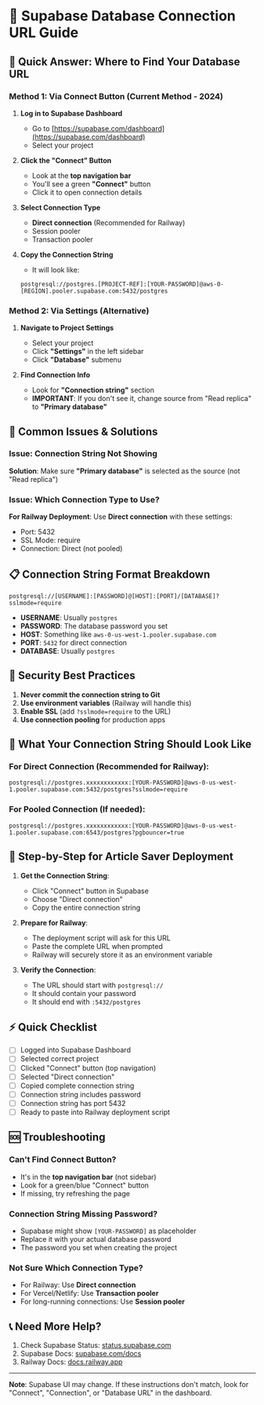 # 🔗 Supabase Database Connection URL Guide

## 📍 Quick Answer: Where to Find Your Database URL

### Method 1: Via Connect Button (Current Method - 2024)

1. **Log in to Supabase Dashboard**
   - Go to [https://supabase.com/dashboard](https://supabase.com/dashboard)
   - Select your project

2. **Click the "Connect" Button**
   - Look at the **top navigation bar**
   - You'll see a green **"Connect"** button
   - Click it to open connection details

3. **Select Connection Type**
   - **Direct connection** (Recommended for Railway)
   - Session pooler
   - Transaction pooler

4. **Copy the Connection String**
   - It will look like:
   ```
   postgresql://postgres.[PROJECT-REF]:[YOUR-PASSWORD]@aws-0-[REGION].pooler.supabase.com:5432/postgres
   ```

### Method 2: Via Settings (Alternative)

1. **Navigate to Project Settings**
   - Select your project
   - Click **"Settings"** in the left sidebar
   - Click **"Database"** submenu

2. **Find Connection Info**
   - Look for **"Connection string"** section
   - **IMPORTANT**: If you don't see it, change source from "Read replica" to **"Primary database"**

## 🚨 Common Issues & Solutions

### Issue: Connection String Not Showing
**Solution**: Make sure **"Primary database"** is selected as the source (not "Read replica")

### Issue: Which Connection Type to Use?
**For Railway Deployment**: Use **Direct connection** with these settings:
- Port: 5432
- SSL Mode: require
- Connection: Direct (not pooled)

## 📋 Connection String Format Breakdown

```
postgresql://[USERNAME]:[PASSWORD]@[HOST]:[PORT]/[DATABASE]?sslmode=require
```

- **USERNAME**: Usually `postgres`
- **PASSWORD**: The database password you set
- **HOST**: Something like `aws-0-us-west-1.pooler.supabase.com`
- **PORT**: `5432` for direct connection
- **DATABASE**: Usually `postgres`

## 🔐 Security Best Practices

1. **Never commit the connection string to Git**
2. **Use environment variables** (Railway will handle this)
3. **Enable SSL** (add `?sslmode=require` to the URL)
4. **Use connection pooling** for production apps

## 📱 What Your Connection String Should Look Like

### For Direct Connection (Recommended for Railway):
```
postgresql://postgres.xxxxxxxxxxxx:[YOUR-PASSWORD]@aws-0-us-west-1.pooler.supabase.com:5432/postgres?sslmode=require
```

### For Pooled Connection (If needed):
```
postgresql://postgres.xxxxxxxxxxxx:[YOUR-PASSWORD]@aws-0-us-west-1.pooler.supabase.com:6543/postgres?pgbouncer=true
```

## 🎯 Step-by-Step for Article Saver Deployment

1. **Get the Connection String**:
   - Click "Connect" button in Supabase
   - Choose "Direct connection"
   - Copy the entire connection string

2. **Prepare for Railway**:
   - The deployment script will ask for this URL
   - Paste the complete URL when prompted
   - Railway will securely store it as an environment variable

3. **Verify the Connection**:
   - The URL should start with `postgresql://`
   - It should contain your password
   - It should end with `:5432/postgres`

## ⚡ Quick Checklist

- [ ] Logged into Supabase Dashboard
- [ ] Selected correct project
- [ ] Clicked "Connect" button (top navigation)
- [ ] Selected "Direct connection"
- [ ] Copied complete connection string
- [ ] Connection string includes password
- [ ] Connection string has port 5432
- [ ] Ready to paste into Railway deployment script

## 🆘 Troubleshooting

### Can't Find Connect Button?
- It's in the **top navigation bar** (not sidebar)
- Look for a green/blue "Connect" button
- If missing, try refreshing the page

### Connection String Missing Password?
- Supabase might show `[YOUR-PASSWORD]` as placeholder
- Replace it with your actual database password
- The password you set when creating the project

### Not Sure Which Connection Type?
- For Railway: Use **Direct connection**
- For Vercel/Netlify: Use **Transaction pooler**
- For long-running connections: Use **Session pooler**

## 📞 Need More Help?

1. Check Supabase Status: [status.supabase.com](https://status.supabase.com)
2. Supabase Docs: [supabase.com/docs](https://supabase.com/docs)
3. Railway Docs: [docs.railway.app](https://docs.railway.app)

---

**Note**: Supabase UI may change. If these instructions don't match, look for "Connect", "Connection", or "Database URL" in the dashboard.